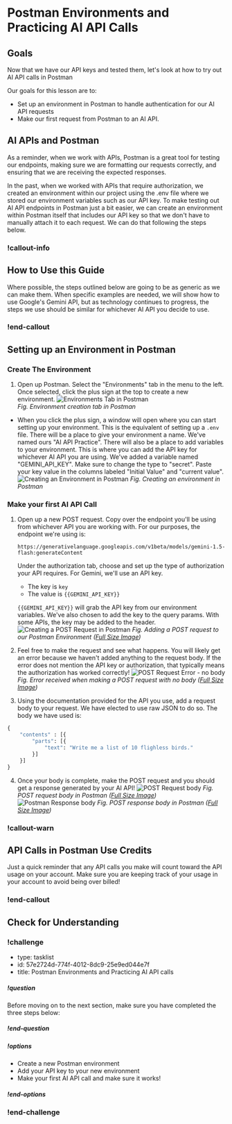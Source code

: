 # Postman Environments and Practicing AI API Calls

## Goals
Now that we have our API keys and tested them, let's look at how to try out AI API calls in Postman

Our goals for this lesson are to:
- Set up an environment in Postman to handle authentication for our AI API requests
- Make our first request from Postman to an AI API.

## AI APIs and Postman

As a reminder, when we work with APIs, Postman is a great tool for testing our endpoints, making sure we are formatting our requests correctly, and ensuring that we are receiving the expected responses. 

In the past, when we worked with APIs that require authorization, we created an environment within our project using the .env file where we stored our environment variables such as our API key. To make testing out AI API endpoints in Postman just a bit easier, we can create an environment within Postman itself that includes our API key so that we don't have to manually attach it to each request. We can do that following the steps below.

### !callout-info

## How to Use this Guide

Where possible, the steps outlined below are going to be as generic as we can make them. When specific examples are needed, we will show how to use Google's Gemini API, but as technology continues to progress, the steps we use should be similar for whichever AI API you decide to use.


### !end-callout  

## Setting up an Environment in Postman

### Create The Environment
1. Open up Postman. Select the "Environments" tab in the menu to the left. Once selected, click the plus sign at the top to create a new environment. 
    ![Environments Tab in Postman](assets/postman-and-ai-apis/create-environment-tab.png)  
    *Fig. Environment creation tab in Postman*

- When you click the plus sign, a window will open where you can start setting up your environment. This is the equivalent of setting up a `.env` file. There will be a place to give your environment a name. We've named ours "AI API Practice". There will also be a place to add variables to your environment. This is where you can add the API key for whichever AI API you are using. We've added a variable named "GEMINI_API_KEY". Make sure to change the type to "secret". Paste your key value in the columns labeled "Initial Value" and "current value".
![Creating an Environment in Postman](assets/postman-and-ai-apis/create-postman-environment.png) 
*Fig. Creating an environment in Postman*

### Make your first AI API Call
1. Open up a new POST request. Copy over the endpoint you'll be using from whichever API you are working with. For our purposes, the endpoint we're using is: 
 
    `https://generativelanguage.googleapis.com/v1beta/models/gemini-1.5-flash:generateContent` 

    Under the authorization tab, choose and set up the type of authorization your API requires. For Gemini, we'll use an API key. 
    - The key is `key` 
    - The value is `{{GEMINI_API_KEY}}` 

    `{{GEMINI_API_KEY}}` will grab the API key from our environment variables. We've also chosen to add the key to the query params. With some APIs, the key may be added to the header. 
    ![Creating a POST Request in Postman](assets/postman-and-ai-apis/create-post-request-postman.png) 
    *Fig. Adding a POST request to our Postman Environment ([Full Size Image](assets/postman-and-ai-apis/create-post-request-postman.png))*

2. Feel free to make the request and see what happens. You will likely get an error because we haven't added anything to the request body. If the error does not mention the API key or authorization, that typically means the authorization has worked correctly!
    ![POST Request Error - no body](assets/postman-and-ai-apis/post-request-no-body-error.png)
    *Fig. Error received when making a POST request with no body ([Full Size Image](assets/postman-and-ai-apis/post-request-no-body-error.png))*

3. Using the documentation provided for the API you use, add a request body to your request. We have elected to use raw JSON to do so. The body we have used is:
  
```py
{
    "contents" : [{
        "parts": [{
            "text": "Write me a list of 10 flighless birds."
        }]
    }]
}
```

4. Once your body is complete, make the POST request and you should get a response generated by your AI API!
   ![POST Request body](assets/postman-and-ai-apis/post-request-body.png)
   *Fig. POST request body in Postman ([Full Size Image](assets/postman-and-ai-apis/post-request-body.png))*
   ![Postman Response body](assets/postman-and-ai-apis/postman-response-body.png)
   *Fig. POST response body in Postman ([Full Size Image](assets/postman-and-ai-apis/postman-response-body.png))*

### !callout-warn

## API Calls in Postman Use Credits

Just a quick reminder that any API calls you make will count toward the API usage on your account. Make sure you are keeping track of your usage in your account to avoid being over billed!

### !end-callout  

## Check for Understanding

### !challenge

* type: tasklist
* id: 57e2724d-774f-4012-8dc9-25e9ed044e7f
* title: Postman Environments and Practicing AI API calls

##### !question

Before moving on to the next section, make sure you have completed the three steps below:

##### !end-question

##### !options

* Create a new Postman environment
* Add your API key to your new environment
* Make your first AI API call and make sure it works!

##### !end-options

### !end-challenge
